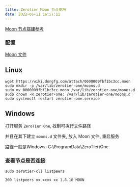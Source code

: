 ```yaml
---
title: Zerotier Moon 节点使用
date: 2022-06-11 16:57:11
---
```


[Moon 节点搭建参考](https://www.tpfuture.top/views/linux/ZerotierOneAddMoon.html#%E5%AE%89%E8%A3%85%E9%85%8D%E7%BD%AEzerotier)

### 配置

[Moon 文件](https://wiki.dongfg.com/attach/0000009fbf1bc3cc.moon)

## Linux
```shell
wget https://wiki.dongfg.com/attach/0000009fbf1bc3cc.moon
sudo mkdir -p /var/lib/zerotier-one/moons.d
sudo mv 0000009fbf1bc3cc.moon /var/lib/zerotier-one/moons.d
sudo chown -R zerotier-one: /var/lib/zerotier-one/moons.d
sudo systemctl restart zerotier-one.service
```

## Windows

打开服务 `ZeroTier One`, 找到可执行文件路径

并且在其下建立 `moons.d` 文件夹, 放入 Moon 文件, 重启服务

路径一般是Windows: C:\ProgramData\ZeroTier\One

### 查看节点是否连接
```
sudo zerotier-cli listpeers

200 listpeers xx xxxx xx 1.8.10 MOON
```